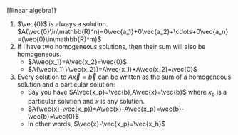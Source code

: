 [[linear algebra]]

1) $\vec{0}$ is always a solution. $A(\vec{0}\in\mathbb{R}^n)=0\vec{a_1}+0\vec{a_2}+\cdots+0\vec{a_n}=(\vec{0}\in\mathbb{R}^m)$
2) If I have two homogeneous solutions, then their sum will also be homogeneous.
	- $A\vec{x_1}=A\vec{x_2}=\vec{0}$
	- $A(\vec{x_1}+\vec{x_2})=A\vec{x_1}+A\vec{x_2}=\vec{0}$
3) Every solution to $A\vec{x}=\vec{b}$ can be written as the sum of a homogeneous solution and a particular solution:
	- Say you have $A\vec{x_p}=\vec{b},A\vec{x}=\vec{b}$ where $x_p$ is a particular solution and $x$ is any solution.
	- $A(\vec{x}-\vec{x_p})=A\vec{x}-A\vec{x_p}=\vec{b}-\vec{b}=\vec{0}$
	- In other words, $\vec{x}-\vec{x_p}=\vec{x_h}$ 